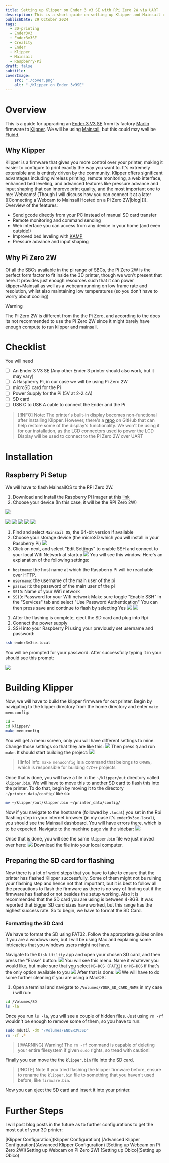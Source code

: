 ```yaml
---
title: Setting up Klipper on Ender 3 v3 SE with RPi Zero 2W via UART
description: This is a short guide on setting up Klipper and Mainsail on a Raspberry Pi Zero 2W and connecting it to an Ender 3v3SE via UART
publishDate: 29 October 2024
tags:
  - 3D-printing
  - Ender3v3
  - Ender3v3SE
  - Creality
  - Ender
  - Klipper
  - Mainsail
  - Raspberry-Pi
draft: false
subtitle: 
coverImage:
    src: "./cover.png"
    alt: "./Klipper on Ender 3v3SE"
---
```



# Overview

This is a guide for upgrading an [Ender 3 V3 SE]() from its factory [Marlin]() firmware to [Klipper]().  We will be using [Mainsail](), but this could may well be [Fluidd](). 

## Why Klipper
Klipper is a firmware that gives you more control over your printer, making it easier to configure to print exactly the way you want to. It's extremely extensible and is entirely driven by the community. Klipper offers significant advantages including wireless printing, remote monitoring, a web interface, enhanced bed leveling, and advanced features like pressure advance and input shaping that can improve print quality, and the most important one to me: Webcams! (Though I will discuss how you can connect it at a later [[Connecting a Webcam to Mainsail Hosted on a Pi Zero 2W|blog|]]). Overview of the features:
- Send gcode directly from your PC instead of manual SD card transfer
- Remote monitoring and command sending
- Web interface you can access from any device in your home (and even outside!)
- Improved bed leveling with [KAMP](https://github.com/kyleisah/Klipper-Adaptive-Meshing-Purging)
- Pressure advance and input shaping

## Why Pi Zero 2W
Of all the SBCs available in the pi range of SBCs, the Pi Zero 2W is the perfect form factor to fit inside the 3D printer, though we won't present that here. It provides just enough resources such that it can power klipper+Mainsail as well as a webcam running on low frame rate and resolution, whilst also maintaining low temperatures (so you don't have to worry about cooling)


> [!WARNING]
> The Pi Zero 2W is different from the the Pi Zero, and according to the docs its not recommended to use the Pi Zero 2W since it might barely have enough compute to run klipper and mainsail.

# Checklist
You will need
- [ ] An Ender 3 V3 SE (Any other Ender 3 printer should also work, but it may vary)
- [ ] A Raspberry Pi, in our case we will be using Pi Zero 2W
- [ ] microSD card for the Pi
- [ ] Power Supply for the Pi (5V at 2-2.4A)
- [ ] SD card
- [ ] USB C to USB A cable to connect the Ender and the Pi

>[!INFO] Note:
> The printer's built-in display becomes non-functional after installing Klipper. However, there's a [repo](https://github.com/jpcurti/E3V3SE_display_klipper) on GitHub that can help restore some of the display's functionality. We won't be using it for our installation, as the LCD connectors used to power the LCD Display will be used to connect to the Pi Zero 2W over UART

# Installation
## Raspberry Pi Setup

We will have to flash MainsailOS to the RPI Zero 2W.
1. Download and Install the Raspberry Pi Imager at this [link](https://www.raspberrypi.com/software/)
2. Choose your device (In this case, it will be the RPI Zero 2W)

![](rpi_imager_step_1.png)

![](rpi_imager_step_2.png)
![](rpi_imager_step_3.png)
![](rpi_imager_step_4.png)
![](rpi_imager_step_5.png)
![](rpi_imager_step_6.png)
1. Find and select `Mainsail OS`, the 64-bit version if available
2. Choose your storage device (the microSD which you will install in your Raspberry Pi)
![](rpi_imager_step_7.png)
1. Click on next, and select "Edit Settings" to enable SSH and connect to your local Wifi Network at startup
![](rpi_imager_step_8.png)
You will see this window. Here's an explanation of the following settings:
- `hostname`: the host name at which the Raspberry Pi will be reachable over HTTP.
- `username`: the username of the main user of the pi
- `password`: the password of the main user of the pi
- `SSID`: Name of your Wifi network
- `SSID`: Password for your Wifi network
Make sure toggle "Enable SSH" in the "Services" tab and select "Use Password Authentication"
You can then press save and continue to flash by selecting Yes
![](rpi_imager_step_9.png)
![](rpi_imager_step_10.png)
1. After the flashing is complete, eject the SD card and plug into Rpi
2. Connect the power supply
3. SSH into your Raspberry Pi using your previously set username and password:

```bash
ssh ender3v3se.local
```

You will be prompted for your password. After successfully typing it in your should see this prompt:

![](rpi_imager_step_13.png)
# Building Klipper
Now, we will have to build the klipper firmware for out printer. Begin by navigating to the klipper directory from the home directory and enter `make menuconfig`:
```bash
cd ~
cd klipper/
make menuconfig
```
You will get a menu screen, only you will have different settings to mine. Change those settings so that they are like this:
![](rpi_imager_step_14.png)
Then press `Q` and run `make`. It should start building the project:
![](rpi_imager_step_15.png)

>[!Info] Info:
 `make menuconfig` is a command that belongs to `CMAKE`, which is responsible for building `C/C++` projects

Once that is done, you will have a file in the `~/klipper/out` directory called `klipper.bin`. We will have to move this to another SD card to flash this into the printer. To do that, begin by moving it to the directory `~/printer_data/config/` like so:

```bash
mv ~/klipper/out/klipper.bin ~/printer_data/config/
```

Now if you navigate to the hostname (followed by `.local`) you set in the Rpi flashing step in your internet browser (in my case it's `ender3v3se.local`), you should see the Mainsail dashboard. You will have errors there, which is to be expected. Navigate to the machine page via the sidebar:
![](rpi_imager_step_16.png)

Once that is done, you will see the same `klipper.bin` file we just moved over here:
![](rpi_imager_step_17.png)
Download the file into your local computer.

## Preparing the SD card for flashing
Now there is a lot of weird steps that you have to take to ensure that the printer has flashed Klipper successfully. Some of them might not be ruining your flashing step and hence not that important, but it is best to follow all the precautions to flash the firmware as there is no way of finding out if the firmware has flashed or not besides the setup working. Also it is recommended that the SD card you are using is between 4-8GB. It was reported that bigger SD card sizes have worked, but this range has the highest success rate. So to begin, we have to format the SD Card.

### Formatting the SD Card
We have to format the SD using FAT32. Follow the appropriate guides online if you are a windows user, but I will be using Mac and explaining some intricacies that you windows users might not have.

Navigate to the `Disk Utility` app and open your chosen SD card, and then press the "Erase" button:
![](rpi_imager_step_18.png)
You will see this menu. Name it whatever you would like, but make sure that you select `MS-DOS (FAT32)`  or `MS-DOS` if that's the only option available to you
![](rpi_imager_step_.png)
After that is done:
![](rpi_imager_step_19.png)
We will have to do some further cleaning if you are using a MacOS:
1. Open a terminal and navigate to `/Volumes/YOUR_SD_CARD_NAME` in my case i will run:
```bash
cd /Volumes/SD
ls -la
```
Once you run `ls -la`, you will see a couple of hidden files. Just using `rm -rf` wouldn't be enough to remove some of them, so you have to run:
```bash
sudo mdutil -dX "/Volumes/ENDER3V3SD"
rm -rf .*
```

>[!WARNING] Warning!
>The `rm -rf` command is capable of deleting your entire filesystem if given `sudo` rights, so tread with caution!

Finally you can move the the `klipper.bin` file into the SD card.

>[!NOTE] Note
>If you tried flashing the klipper firmware before, ensure to rename the `klipper.bin` file to something that you haven't used before, like `firmware.bin`.

Now you can eject the SD card and insert it into your printer.

# Further Steps
I will post blog posts in the future as to further configurations to get the most out of your 3D printer:


[Klipper Configuration](Klipper Configuration)
[Advanced Klipper Configuration](Advanced Klipper Configuration)
[Setting up Webcam on Pi Zero 2W](Setting up Webcam on Pi Zero 2W)
[Setting up Obico](Setting up Obico)